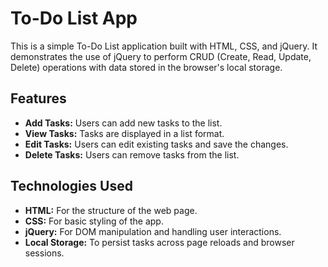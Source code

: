 # To-Do List App

This is a simple To-Do List application built with HTML, CSS, and jQuery. It demonstrates the use of jQuery to perform CRUD (Create, Read, Update, Delete) operations with data stored in the browser's local storage.

## Features

- **Add Tasks:** Users can add new tasks to the list.
- **View Tasks:** Tasks are displayed in a list format.
- **Edit Tasks:** Users can edit existing tasks and save the changes.
- **Delete Tasks:** Users can remove tasks from the list.

## Technologies Used

- **HTML:** For the structure of the web page.
- **CSS:** For basic styling of the app.
- **jQuery:** For DOM manipulation and handling user interactions.
- **Local Storage:** To persist tasks across page reloads and browser sessions.
